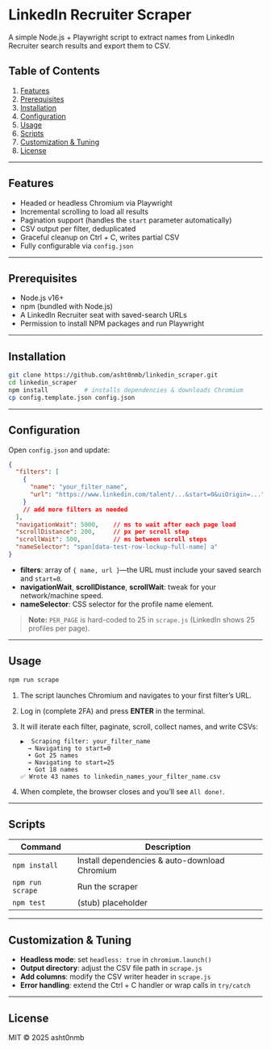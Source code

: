 # LinkedIn Recruiter Scraper

A simple Node.js + Playwright script to extract names from LinkedIn Recruiter search results and export them to CSV.

## Table of Contents

1. [Features](#features)  
2. [Prerequisites](#prerequisites)  
3. [Installation](#installation)  
4. [Configuration](#configuration)  
5. [Usage](#usage)  
6. [Scripts](#scripts)  
7. [Customization & Tuning](#customization--tuning)  
8. [License](#license)  

---

## Features

- Headed or headless Chromium via Playwright  
- Incremental scrolling to load all results  
- Pagination support (handles the `start` parameter automatically)  
- CSV output per filter, deduplicated  
- Graceful cleanup on Ctrl + C, writes partial CSV  
- Fully configurable via `config.json`  

---

## Prerequisites

- Node.js v16+  
- npm (bundled with Node.js)  
- A LinkedIn Recruiter seat with saved-search URLs  
- Permission to install NPM packages and run Playwright  

---

## Installation

```bash
git clone https://github.com/asht0nmb/linkedin_scraper.git
cd linkedin_scraper
npm install          # installs dependencies & downloads Chromium
cp config.template.json config.json
```

---

## Configuration

Open `config.json` and update:

```json
{
  "filters": [
    {
      "name": "your_filter_name",
      "url": "https://www.linkedin.com/talent/...&start=0&uiOrigin=..."
    }
    // add more filters as needed
  ],
  "navigationWait": 5000,    // ms to wait after each page load
  "scrollDistance": 200,     // px per scroll step
  "scrollWait": 500,         // ms between scroll steps
  "nameSelector": "span[data-test-row-lockup-full-name] a"
}
```

- **filters**: array of `{ name, url }`—the URL must include your saved search and `start=0`.  
- **navigationWait**, **scrollDistance**, **scrollWait**: tweak for your network/machine speed.  
- **nameSelector**: CSS selector for the profile name element.  

> **Note:** `PER_PAGE` is hard-coded to 25 in `scrape.js` (LinkedIn shows 25 profiles per page).

---

## Usage

```bash
npm run scrape
```

1. The script launches Chromium and navigates to your first filter’s URL.  
2. Log in (complete 2FA) and press **ENTER** in the terminal.  
3. It will iterate each filter, paginate, scroll, collect names, and write CSVs:

   ```text
   ▶️  Scraping filter: your_filter_name
     → Navigating to start=0
     • Got 25 names
     → Navigating to start=25
     • Got 18 names
   ✅ Wrote 43 names to linkedin_names_your_filter_name.csv
   ```

4. When complete, the browser closes and you’ll see `All done!`.

---

## Scripts

| Command           | Description                                          |
|-------------------|------------------------------------------------------|
| `npm install`     | Install dependencies & auto-download Chromium        |
| `npm run scrape`  | Run the scraper                                      |
| `npm test`        | (stub) placeholder                                   |

---

## Customization & Tuning

- **Headless mode**: set `headless: true` in `chromium.launch()`  
- **Output directory**: adjust the CSV file path in `scrape.js`  
- **Add columns**: modify the CSV writer header in `scrape.js`  
- **Error handling**: extend the Ctrl + C handler or wrap calls in `try/catch`  

---

## License

MIT © 2025 asht0nmb
```
